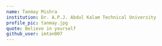 ```yaml
---
name: Tanmay Mishra
institution: Dr. A.P.J. Abdul Kalam Technical University
profile_pic: tanmay.jpg
quote: Believe in yourself
github_user: imtan007
---
```

